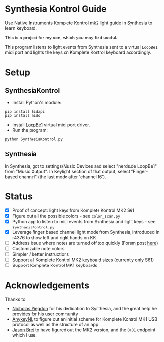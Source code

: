 # Synthesia Kontrol Guide
Use Native Instruments Komplete Kontrol mk2 light guide in Synthesia to learn keyboard.

This is a project for my son, which you may find useful.

This program listens to light events from Synthesia sent to a virtual `LoopBe1` midi port
and lights the keys on Komplete Kontrol keyboard accordingly.

# Setup

## SynthesiaKontrol

- Install Python's module:

```
pip install hidapi
pip install mido
```

- Install [LoopBe1](http://www.nerds.de/en/download.html) virtual midi port driver.
- Run the program: 

```
python SynthesiaKontrol.py
```

## Synthesia

In Synthesia, got to settings/Music Devices and select "nerds.de LoopBe1" from "Music Output". 
In Keylight section of that output, select "Finger-based channel" (the last mode after 'channel 16').

# Status

- [X] Proof of concept: light keys from Komplete Kontrol MK2 S61
- [X] Figure out all the possible colors - see `color_scan.py`
- [X] Python app to listen to midi events from Synthesia and light keys - see `SynthesiaKontrol.py`
- [X] Leverage finger based channel light mode from Synthesia, introduced in r4376 to show left and right hands on KK
- [ ] Address issue where notes are turned off too quickly (Forum post [here](https://www.synthesiagame.com/forum/viewtopic.php?p=45032#p45032))
- [ ] Customizable note colors
- [ ] Simpler / better instructions
- [ ] Support all Komplete Kontrol MK2 keyboard sizes (currently only S61)
- [ ] Support Komplete Kontrol MK1 keyboards

# Acknowledgements
Thanks to
- [Nicholas Piegdon](https://github.com/npiegdon) for his dedication to Synthesia, and the great help he provides for his user community
- [AnykeyNL](https://github.com/AnykeyNL) to figure out an initial scheme for Komplete 
Kontrol MK1 USB protocol as well as the structure of an app
- [Jason Bret](https://github.com/jasonbrent) to have figured out the MK2 version, and the `0x81` endpoint which I use.

